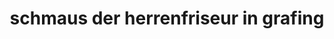 ---
title: "schmaus der herrenfriseur in grafing"
url: /grafing-bei-muenchen/schmaus-der-herrenfriseur-in-grafing/
shop: Friseur
---